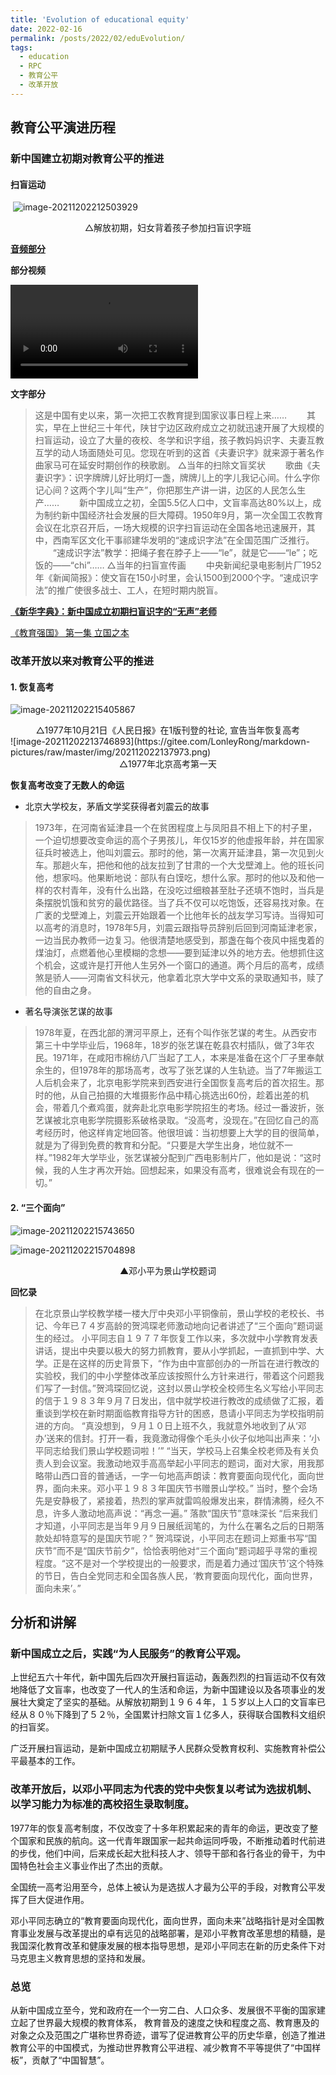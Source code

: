 ```yaml
---
title: 'Evolution of educational equity'
date: 2022-02-16
permalink: /posts/2022/02/eduEvolution/
tags:
  - education
  - RPC
  - 教育公平
  - 改革开放
---
```

## 教育公平演进历程

### 新中国建立初期对教育公平的推进

#### 扫盲运动

​                               ![image-20211202212503929](https://gitee.com/LonleyRong/markdown-pictures/raw/master/img/202112022125125.png)

<center>△解放初期，妇女背着孩子参加扫盲识字班</center>

 

[**音频部分**](https://gitee.com/LonleyRong/markdown-pictures/blob/master/img/NewChinaliteracycampaign.mp3)

 <audio src="https://cntv.vod.cdn.myqcloud.com/flash/mp4video63/TMS/2021/02/26/ef6316e38bc546c6bdf958257166dba6_128_mp3_128.mp3"></audio>

**部分视频**

 <video src="http://www.shouxian.gov.cn/group3/M00/02/4F/rB40tmCsXw-AdLuwAS_F-XAV6qI418.mp4"></video>

**文字部分**     

>  这是中国有史以来，第一次把工农教育提到国家议事日程上来……    　　其实，早在上世纪三十年代，陕甘宁边区政府成立之初就迅速开展了大规模的扫盲运动，设立了大量的夜校、冬学和识字组，孩子教妈妈识字、夫妻互教互学的动人场面随处可见。您现在听到的这首《夫妻识字》就来源于著名作曲家马可在延安时期创作的秧歌剧。         △当年的扫除文盲奖状    　　歌曲《夫妻识字》：识字牌牌儿好比明灯一盏，牌牌儿上的字儿我记心间。什么字你记心间？这两个字儿叫“生产”，你把那生产讲一讲，边区的人民怎么生产……    　　新中国成立之初，全国5.5亿人口中，文盲率高达80%以上，成为制约新中国经济社会发展的巨大障碍。1950年9月，第一次全国工农教育会议在北京召开后，一场大规模的识字扫盲运动在全国各地迅速展开，其中，西南军区文化干事祁建华发明的“速成识字法”在全国范围广泛推行。    　　“速成识字法”教学：把绳子套在脖子上——“le”，就是它——“le”；吃饭的——“chi”……         △当年的扫盲宣传画    　　中央新闻纪录电影制片厂1952年《新闻简报》：使文盲在150小时里，会认1500到2000个字。“速成识字法”的推广使很多战士、工人，在短时期内脱盲。

[**《新华字典》：新中国成立初期扫盲识字的“无声”老师**](https://www.bilibili.com/video/BV17r4y117bi?from=search&seid=1985075682591533501&spm_id_from=333.337.0.0)



[《教育强国》 第一集 立国之本](http://tv.cctv.com/2019/11/05/VIDEZBsJ2Qd2VPWp6OEFn9IJ191105.shtml)



###  改革开放以来对教育公平的推进

#### 1. 恢复高考

![image-20211202215405867](https://gitee.com/LonleyRong/markdown-pictures/raw/master/img/202112022154999.png)

<center>△1977年10月21日《人民日报》在1版刊登的社论, 宣告当年恢复高考</center>
![image-20211202213746893](https://gitee.com/LonleyRong/markdown-pictures/raw/master/img/202112022137973.png)


<center>△1977年北京高考第一天</center>

**恢复高考改变了无数人的命运**

* 北京大学校友，茅盾文学奖获得者刘震云的故事

> 1973年，在河南省延津县一个在贫困程度上与凤阳县不相上下的村子里，一个迫切想要改变命运的高个子男孩儿，年仅15岁的他虚报年龄，并在国家征兵时被选上，他叫刘震云。那时的他，第一次离开延津县，第一次见到火车。那趟火车，把他和他的战友拉到了甘肃的一个大戈壁滩上。他的班长问他，想家吗。他果断地说：部队有白馍吃，想什么家。那时的他以及和他一样的农村青年，没有什么出路，在没吃过细粮甚至肚子还填不饱时，当兵是条摆脱饥饿和贫穷的最优路径。当了兵不仅可以吃饱饭，还容易找对象。在广袤的戈壁滩上，刘震云开始跟着一个比他年长的战友学习写诗。当得知可以高考的消息时，1978年5月，刘震云跟指导员辞别后回到河南延津老家，一边当民办教师一边复习。他很清楚地感受到，那盏在每个夜风中摇曳着的煤油灯，点燃着他心里模糊的念想——要到延津以外的地方去。他想抓住这个机会，这或许是打开他人生另外一个窗口的通道。两个月后的高考，成绩煞是骄人——河南省文科状元，他拿着北京大学中文系的录取通知书，赎了他的自由之身。        

* 著名导演张艺谋的故事     

> 1978年夏，在西北部的渭河平原上，还有个叫作张艺谋的考生。从西安市第三十中学毕业后，1968年，18岁的张艺谋在乾县农村插队，做了3年农民。1971年，在咸阳市棉纺八厂当起了工人，本来是准备在这个厂子里奉献余生的，但1978年的那场高考，改写了张艺谋的人生轨迹。当了7年搬运工人后机会来了，北京电影学院来到西安进行全国恢复高考后的首次招生。那时的他，从自己拍摄的大堆摄影作品中精心挑选出60份，趁着出差的机会，带着几个煮鸡蛋，就奔赴北京电影学院招生的考场。经过一番波折，张艺谋被北京电影学院摄影系破格录取。“没高考，没现在。”在回忆自己的高考经历时，他这样肯定地回答。他很坦诚：当初想要上大学的目的很简单，就是为了得到免费的教育和分配。“只要是大学生出身，地位就不一样。”1982年大学毕业，张艺谋被分配到广西电影制片厂，他如是说：“这时候，我的人生才再次开始。回想起来，如果没有高考，很难说会有现在的一切。”        

#### 2. “三个面向”

![image-20211202215743650](https://gitee.com/LonleyRong/markdown-pictures/raw/master/img/202112022157819.png)

![image-20211202215704898](C:\Users\ronglonely\AppData\Roaming\Typora\typora-user-images\image-20211202215704898.png)

<center>▲邓小平为景山学校题词</center>

 **回忆录**

> 在北京景山学校教学楼一楼大厅中央邓小平铜像前，景山学校的老校长、书记、今年已７４岁高龄的贺鸿琛老师激动地向记者讲述了“三个面向”题词诞生的经过。          小平同志自１９７７年恢复工作以来，多次就中小学教育发表讲话，提出中央要以极大的努力抓教育，要从小学抓起，一直抓到中学、大学。正是在这样的历史背景下，“作为由中宣部创办的一所旨在进行教改的实验校，我们的中小学整体改革应该按照什么方针来进行，带着这个问题我们写了一封信。”贺鸿琛回忆说，这封以景山学校全校师生名义写给小平同志的信于１９８３年９月７日发出，信中就学校进行教改的成绩做了汇报，着重谈到学校在新时期面临教育指导方针的困惑，恳请小平同志为学校指明前进的方向。          “真没想到，９月１０日上班不久，我就意外地收到了从‘邓办’送来的信封。打开一看，我竟激动得像个毛头小伙子似地叫出声来：‘小平同志给我们景山学校题词啦！’”          “当天，学校马上召集全校老师及有关负责人到会议室。我激动地双手高高举起小平同志的题词，面对大家，用我那略带山西口音的普通话，一字一句地高声朗读：教育要面向现代化，面向世界，面向未来。邓小平１９８３年国庆节书赠景山学校。”          当时，整个会场先是安静极了，紧接着，热烈的掌声就雷鸣般爆发出来，群情沸腾，经久不息，许多人激动地高声说：“再念一遍。”    落款“国庆节”意味深长          “后来我们才知道，小平同志是当年９月９日展纸润笔的，为什么在署名之后的日期落款处却特意写的是国庆节呢？”          贺鸿琛说，小平同志在题词上郑重书写“国庆节”而不是“国庆节前夕”，恰恰表明他对“三个面向”题词超乎寻常的重视程度。“这不是对一个学校提出的一般要求，而是着力通过‘国庆节’这个特殊的节日，告白全党同志和全国各族人民，‘教育要面向现代化，面向世界，面向未来’。”        
>



## 分析和讲解

### 新中国成立之后，实践“为人民服务”的教育公平观。

上世纪五六十年代，新中国先后四次开展扫盲运动，轰轰烈烈的扫盲运动不仅有效地降低了文盲率，也改变了一代人的生活和命运，为新中国建设以及各项事业的发展壮大奠定了坚实的基础。从解放初期到１９６４年，１５岁以上人口的文盲率已经从８０％下降到了５２％，全国累计扫除文盲１亿多人，获得联合国教科文组织的扫盲奖。

广泛开展扫盲运动，是新中国成立初期赋予人民群众受教育权利、实施教育补偿公平最基本的工作。

### 改革开放后，以邓小平同志为代表的党中央恢复以考试为选拔机制、以学习能力为标准的高校招生录取制度。

1977年的恢复高考制度，不仅改变了十多年积累起来的青年的命运，更改变了整个国家和民族的航向。这一代青年跟国家一起共命运同呼吸，不断推动着时代前进的步伐，他们中间，后来成长起大批科技人才、领导干部和各行各业的骨干，为中国特色社会主义事业作出了杰出的贡献。

全国统一高考沿用至今，总体上被认为是选拔人才最为公平的手段，对教育公平发挥了巨大促进作用。

邓小平同志确立的“教育要面向现代化，面向世界，面向未来”战略指针是对全国教育事业发展与改革提出的卓有远见的战略部署，是邓小平教育改革思想的精髓，是我国深化教育改革和健康发展的根本指导思想，是邓小平同志在新的历史条件下对马克思主义教育思想的坚持和发展。


### 总览

从新中国成立至今，党和政府在一个一穷二白、人口众多、发展很不平衡的国家建立起了世界最大规模的教育体系， 教育普及的速度之快和程度之高、教育惠及的对象之众及范围之广堪称世界奇迹，谱写了促进教育公平的历史华章，创造了推进教育公平的中国模式，为推动世界教育公平进程、减少教育不平等提供了“中国样板”，贡献了“中国智慧”。
